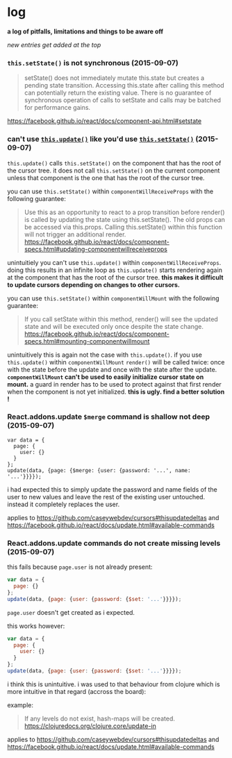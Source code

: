 # log

**a log of pitfalls, limitations and things to be aware off**

*new entries get added at the top*

### `this.setState()` is not synchronous (2015-09-07)

> setState() does not immediately mutate this.state but creates a pending state transition. Accessing this.state after calling this method can potentially return the existing value.
> There is no guarantee of synchronous operation of calls to setState and calls may be batched for performance gains.

https://facebook.github.io/react/docs/component-api.html#setstate

### can't use [`this.update()`](https://github.com/caseywebdev/cursors#thisupdatedeltas) like you'd use [`this.setState()`](https://facebook.github.io/react/docs/component-api.html#setstate) (2015-09-07)

`this.update()` calls `this.setState()` on the component that has the root of
the cursor tree. it does not call `this.setState()` on the current component
unless that component is the one that has the root of the cursor tree.

you can use `this.setState()` within `componentWillReceiveProps` with the following guarantee:
> Use this as an opportunity to react to a prop transition before render() is called by updating the state using this.setState(). The old props can be accessed via this.props. Calling this.setState() within this function will not trigger an additional render.
https://facebook.github.io/react/docs/component-specs.html#updating-componentwillreceiveprops

unintuitiely you can't use `this.update()` within `componentWillReceiveProps`.
doing this results in an infinite loop as `this.update()` starts rendering again
at the component that has the root of the cursor tree.
**this makes it difficult to update cursors depending on changes to other cursors.**

you can use `this.setState()` within `componentWillMount` with the following guarantee:
> If you call setState within this method, render() will see the updated state and will be executed only once despite the state change.
https://facebook.github.io/react/docs/component-specs.html#mounting-componentwillmount

unintuitively this is again not the case with `this.update()`.
if you use `this.update()` within `componentWillMount`
`render()` will be called twice: once with the state before the update and once
with the state after the update.
**`componentWillMount` can't be used to easily initialize cursor state on mount.**
a guard in render has to be used to protect against that first render when
the component is not yet initialized.
**this is ugly. find a better solution !**

### React.addons.update `$merge` command is shallow not deep (2015-09-07)

```
var data = {
  page: {
    user: {}
  }
};
update(data, {page: {$merge: {user: {password: '...', name: '...'}}}});
```
i had expected this to simply update the password and name fields of the
user to new values and leave the rest of the existing user untouched.
instead it completely replaces the user.

applies to
https://github.com/caseywebdev/cursors#thisupdatedeltas
and
https://facebook.github.io/react/docs/update.html#available-commands

### React.addons.update commands do not create missing levels (2015-09-07)

this fails because `page.user` is not already present:
```javascript
var data = {
  page: {}
};
update(data, {page: {user: {password: {$set: '...'}}}});
```
`page.user` doesn't get created as i expected.

this works however:
```javascript
var data = {
  page: {
    user: {}
  }
};
update(data, {page: {user: {password: {$set: '...'}}}});
```

i think this is unintuitive.
i was used to that behaviour from clojure which is more intuitive in that regard (accross the board):

example:
> If any levels do not exist, hash-maps will be
created.
https://clojuredocs.org/clojure.core/update-in

applies to
https://github.com/caseywebdev/cursors#thisupdatedeltas
and
https://facebook.github.io/react/docs/update.html#available-commands
